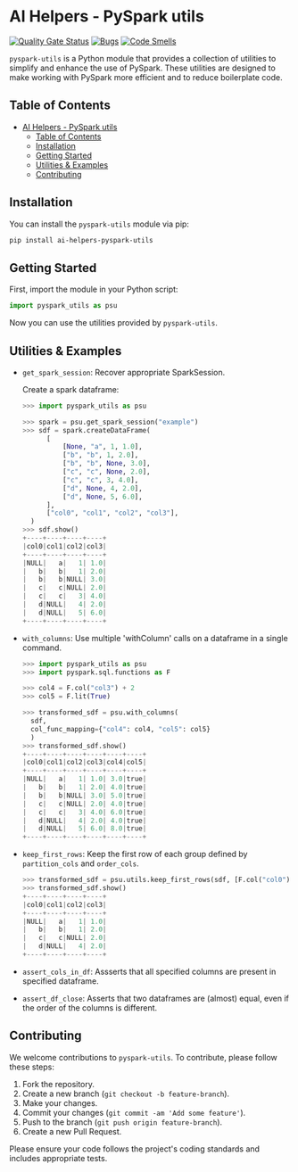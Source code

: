 # AI Helpers - PySpark utils

[![Quality Gate Status](https://sonarcloud.io/api/project_badges/measure?project=ai-helpers_pyspark-utils&metric=alert_status)](https://sonarcloud.io/summary/new_code?id=ai-helpers_pyspark-utils)
[![Bugs](https://sonarcloud.io/api/project_badges/measure?project=ai-helpers_pyspark-utils&metric=bugs)](https://sonarcloud.io/summary/new_code?id=ai-helpers_pyspark-utils)
[![Code Smells](https://sonarcloud.io/api/project_badges/measure?project=ai-helpers_pyspark-utils&metric=code_smells)](https://sonarcloud.io/summary/new_code?id=ai-helpers_pyspark-utils)

`pyspark-utils` is a Python module that provides a collection of utilities to simplify and enhance the use of PySpark. These utilities are designed to make working with PySpark more efficient and to reduce boilerplate code.

## Table of Contents

- [AI Helpers - PySpark utils](#ai-helpers---pyspark-utils)
  - [Table of Contents](#table-of-contents)
  - [Installation](#installation)
  - [Getting Started](#getting-started)
  - [Utilities \& Examples](#utilities--examples)
  - [Contributing](#contributing)

## Installation

You can install the `pyspark-utils` module via pip:

```bash
pip install ai-helpers-pyspark-utils
```

## Getting Started

First, import the module in your Python script:

```python
import pyspark_utils as psu
```

Now you can use the utilities provided by `pyspark-utils`.

## Utilities & Examples

- `get_spark_session`: Recover appropriate SparkSession.
  
  Create a spark dataframe: 
  
  ```python
  >>> import pyspark_utils as psu

  >>> spark = psu.get_spark_session("example")
  >>> sdf = spark.createDataFrame(
        [
            [None, "a", 1, 1.0],
            ["b", "b", 1, 2.0],
            ["b", "b", None, 3.0],
            ["c", "c", None, 2.0],
            ["c", "c", 3, 4.0],
            ["d", None, 4, 2.0],
            ["d", None, 5, 6.0],
        ],
        ["col0", "col1", "col2", "col3"],
    )
  >>> sdf.show()
  +----+----+----+----+
  |col0|col1|col2|col3|
  +----+----+----+----+
  |NULL|   a|   1| 1.0|
  |   b|   b|   1| 2.0|
  |   b|   b|NULL| 3.0|
  |   c|   c|NULL| 2.0|
  |   c|   c|   3| 4.0|
  |   d|NULL|   4| 2.0|
  |   d|NULL|   5| 6.0|
  +----+----+----+----+ 
  ```

- `with_columns`: Use multiple 'withColumn' calls on a dataframe in a single command.

  ```python
  >>> import pyspark_utils as psu
  >>> import pyspark.sql.functions as F

  >>> col4 = F.col("col3") + 2
  >>> col5 = F.lit(True)

  >>> transformed_sdf = psu.with_columns(
    sdf, 
    col_func_mapping={"col4": col4, "col5": col5}
    )
  >>> transformed_sdf.show()
  +----+----+----+----+----+----+
  |col0|col1|col2|col3|col4|col5|
  +----+----+----+----+----+----+
  |NULL|   a|   1| 1.0| 3.0|true|
  |   b|   b|   1| 2.0| 4.0|true|
  |   b|   b|NULL| 3.0| 5.0|true|
  |   c|   c|NULL| 2.0| 4.0|true|
  |   c|   c|   3| 4.0| 6.0|true|
  |   d|NULL|   4| 2.0| 4.0|true|
  |   d|NULL|   5| 6.0| 8.0|true|
  +----+----+----+----+----+----+
  ```

- `keep_first_rows`: Keep the first row of each group defined by `partition_cols` and `order_cols`.

  ```python
  >>> transformed_sdf = psu.utils.keep_first_rows(sdf, [F.col("col0")], [F.col("col3")])
  >>> transformed_sdf.show()
  +----+----+----+----+
  |col0|col1|col2|col3|
  +----+----+----+----+
  |NULL|   a|   1| 1.0|
  |   b|   b|   1| 2.0|
  |   c|   c|NULL| 2.0|
  |   d|NULL|   4| 2.0|
  +----+----+----+----+
  ```

- `assert_cols_in_df`: Assserts that all specified columns are present in specified dataframe.

- `assert_df_close`: Asserts that two dataframes are (almost) equal, even if the order of the columns is different.

## Contributing

We welcome contributions to `pyspark-utils`. To contribute, please follow these steps:

1. Fork the repository.
2. Create a new branch (`git checkout -b feature-branch`).
3. Make your changes.
4. Commit your changes (`git commit -am 'Add some feature'`).
5. Push to the branch (`git push origin feature-branch`).
6. Create a new Pull Request.

Please ensure your code follows the project's coding standards and includes appropriate tests.
